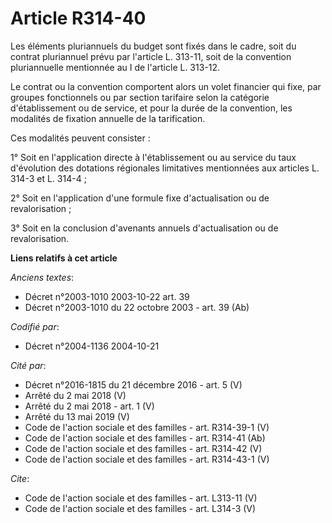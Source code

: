 # Article R314-40

Les éléments pluriannuels du budget sont fixés dans le cadre, soit du contrat pluriannuel prévu par l'article L. 313-11, soit
de la convention pluriannuelle mentionnée au I de l'article L. 313-12. 

Le contrat ou la convention comportent alors un volet financier qui fixe, par groupes fonctionnels ou par section tarifaire
selon la catégorie d'établissement ou de service, et pour la durée de la convention, les modalités de fixation annuelle de la
tarification. 

Ces modalités peuvent consister : 

1° Soit en l'application directe à l'établissement ou au service du taux d'évolution des dotations régionales limitatives
mentionnées aux articles L. 314-3 et L. 314-4 ; 

2° Soit en l'application d'une formule fixe d'actualisation ou de revalorisation ; 

3° Soit en la conclusion d'avenants annuels d'actualisation ou de revalorisation.

**Liens relatifs à cet article**

_Anciens textes_:

  - Décret n°2003-1010 2003-10-22 art. 39
  - Décret n°2003-1010 du 22 octobre 2003 - art. 39 (Ab)

_Codifié par_:

  - Décret n°2004-1136 2004-10-21

_Cité par_:

  - Décret n°2016-1815 du 21 décembre 2016 - art. 5 (V)
  - Arrêté du 2 mai 2018 (V)
  - Arrêté du 2 mai 2018 - art. 1 (V)
  - Arrêté du 13 mai 2019 (V)
  - Code de l'action sociale et des familles - art. R314-39-1 (V)
  - Code de l'action sociale et des familles - art. R314-41 (Ab)
  - Code de l'action sociale et des familles - art. R314-42 (V)
  - Code de l'action sociale et des familles - art. R314-43-1 (V)

_Cite_:

  - Code de l'action sociale et des familles - art. L313-11 (V)
  - Code de l'action sociale et des familles - art. L314-3 (V)
